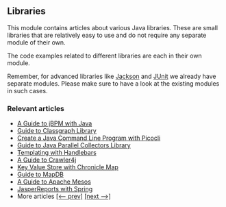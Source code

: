 ## Libraries

This module contains articles about various Java libraries. 
These are small libraries that are relatively easy to use and do not require any separate module of their own.

The code examples related to different libraries are each in their own module.

Remember, for advanced libraries like [Jackson](/jackson) and [JUnit](/testing-modules) we already have separate modules. Please make sure to have a look at the existing modules in such cases.

### Relevant articles
- [A Guide to jBPM with Java](https://www.surya.com/jbpm-java)
- [Guide to Classgraph Library](https://www.surya.com/classgraph)
- [Create a Java Command Line Program with Picocli](https://www.surya.com/java-picocli-create-command-line-program)
- [Guide to Java Parallel Collectors Library](https://www.surya.com/java-parallel-collectors)
- [Templating with Handlebars](https://www.surya.com/handlebars)
- [A Guide to Crawler4j](https://www.surya.com/crawler4j)
- [Key Value Store with Chronicle Map](https://www.surya.com/java-chronicle-map)
- [Guide to MapDB](https://www.surya.com/mapdb)
- [A Guide to Apache Mesos](https://www.surya.com/apache-mesos)
- [JasperReports with Spring](https://www.surya.com/spring-jasper)
- More articles [[<-- prev]](/libraries) [[next -->]](/libraries-3)

